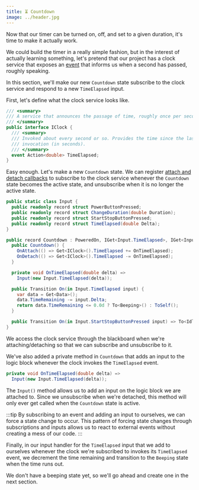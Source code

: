 ```yaml
---
title: ⏳ Countdown
image: ../header.jpg
---
```


Now that our timer can be turned on, off, and set to a given duration, it's time to make it actually work.

We could build the timer in a really simple fashion, but in the interest of actually learning something, let's pretend that our project has a clock service that exposes an [event] that informs us when a second has passed, roughly speaking.

In this section, we'll make our new `Countdown` state subscribe to the clock service and respond to a new `TimeElapsed` input.

First, let's define what the clock service looks like.

```csharp
/// <summary>
/// A service that announces the passage of time, roughly once per second.
/// </summary>
public interface IClock {
  /// <summary>
  /// Invoked about every second or so. Provides the time since the last
  /// invocation (in seconds).
  /// </summary>
  event Action<double> TimeElapsed;
}
```

Easy enough. Let's make a new `Countdown` state. We can register [attach and detach callbacks][attachment] to subscribe to the clock service whenever the `Countdown` state becomes the active state, and unsubscribe when it is no longer the active state.

```csharp
public static class Input {
  public readonly record struct PowerButtonPressed;
  public readonly record struct ChangeDuration(double Duration);
  public readonly record struct StartStopButtonPressed;
  public readonly record struct TimeElapsed(double Delta);
}

public record Countdown : PoweredOn, IGet<Input.TimeElapsed>, IGet<Input.StartStopButtonPressed> {
  public Countdown() {
    OnAttach(() => Get<IClock>().TimeElapsed += OnTimeElapsed);
    OnDetach(() => Get<IClock>().TimeElapsed -= OnTimeElapsed);
  }

  private void OnTimeElapsed(double delta) =>
    Input(new Input.TimeElapsed(delta));

  public Transition On(in Input.TimeElapsed input) {
    var data = Get<Data>();
    data.TimeRemaining -= input.Delta;
    return data.TimeRemaining <= 0.0d ? To<Beeping>() : ToSelf();
  }

  public Transition On(in Input.StartStopButtonPressed input) => To<Idle>();
}
```

We access the clock service through the blackboard when we're attaching/detaching so that we can subscribe and unsubscribe to it.

We've also added a private method in `Countdown` that adds an input to the logic block whenever the clock invokes the `TimeElapsed` event.

```csharp
private void OnTimeElapsed(double delta) =>
  Input(new Input.TimeElapsed(delta));
```

The `Input()` method allows us to add an input on the logic block we are attached to. Since we unsubscribe when we're detached, this method will only ever get called when the `Countdown` state is active.

:::tip
By subscribing to an event and adding an input to ourselves, we can force a state change to occur. This pattern of forcing state changes through subscriptions and inputs allows us to react to external events without creating a mess of our code.
:::

Finally, in our input handler for the `TimeElapsed` input that we add to ourselves whenever the clock we're subscribed to invokes its `TimeElapsed` event, we decrement the time remaining and transition to the `Beeping` state when the time runs out.

We don't have a beeping state yet, so we'll go ahead and create one in the next section.

[event]: https://learn.microsoft.com/en-us/dotnet/csharp/programming-guide/events/
[attachment]: ../basics/states#%EF%B8%8F-attachment
